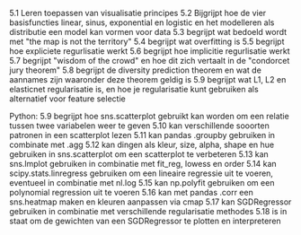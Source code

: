 
5.1 Leren toepassen van visualisatie principes
5.2 Bijgrijpt hoe de vier basisfuncties linear, sinus, exponential en logistic en het modelleren als distributie een model kan vormen voor data
5.3 begrijpt wat bedoeld wordt met "the map is not the territory"
5.4 begrijpt wat overfitting is
5.5 begrijpt hoe expliciete regurlisatie werkt
5.6 begrijpt hoe implicitie regurlisatie werkt
5.7 begrijpt "wisdom of the crowd" en hoe dit zich vertaalt in de "condorcet jury theorem"
5.8 begrijpt de diversity prediction theorem en wat de aannames zijn waaronder deze theorem geldig is
5.9 begrijpt wat L1, L2 en elasticnet regularisatie is, en hoe je regularisatie kunt gebruiken als alternatief voor feature selectie

Python:
5.9 begrijpt hoe sns.scatterplot gebruikt kan worden om een relatie tussen twee variabelen weer te geven
5.10 kan verschillende sooorten patronen in een scatterplot lezen
5.11 kan pandas .groupby gebruiken in combinate met .agg
5.12 kan dingen als kleur, size, alpha, shape en hue gebruiken in sns.scatterplot om een scatterplot te verbeteren
5.13 kan sns.lmplot gebruiken in combinatie met fit_reg, lowess en order
5.14 kan scipy.stats.linregress gebruiken om een lineaire regressie uit te voeren, eventueel in combinatie met nl.log
5.15 kan np.polyfit gebruiken om een polynomial regression uit te voeren
5.16 kan met pandas .corr een sns.heatmap maken en kleuren aanpassen via cmap
5.17 kan SGDRegressor gebruiken in combinatie met verschillende regularisatie methodes
5.18 is in staat om de gewichten van een SGDRegressor te plotten en interpreteren
